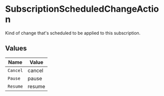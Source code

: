 # SubscriptionScheduledChangeAction

Kind of change that's scheduled to be applied to this subscription.


## Values

| Name     | Value    |
| -------- | -------- |
| `Cancel` | cancel   |
| `Pause`  | pause    |
| `Resume` | resume   |